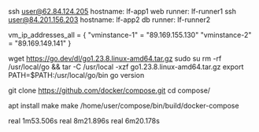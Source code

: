 ssh user@62.84.124.205     hostname: lf-app1   web     runner: lf-runner1
ssh user@84.201.156.203     hostname: lf-app2   db      runner: lf-runner2

vm_ip_addresses_all = {
  "vminstance-1" = "89.169.155.130"
  "vminstance-2" = "89.169.149.141"
}

wget https://go.dev/dl/go1.23.8.linux-amd64.tar.gz
sudo su
rm -rf /usr/local/go && tar -C /usr/local -xzf go1.23.8.linux-amd64.tar.gz
export PATH=$PATH:/usr/local/go/bin
go version

git clone https://github.com/docker/compose.git
cd compose/

apt install make
make
/home/user/compose/bin/build/docker-compose


real    1m53.506s
real    8m21.896s
real    6m20.178s


